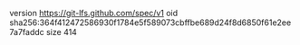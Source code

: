 version https://git-lfs.github.com/spec/v1
oid sha256:364f412472586930f1784e5f589073cbffbe689d24f8d6850f61e2ee7a7faddc
size 414
